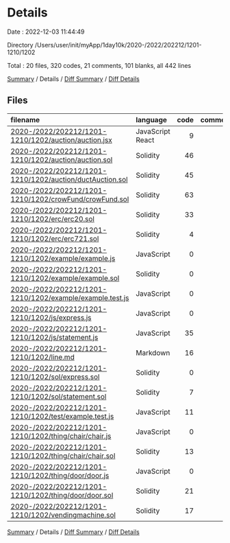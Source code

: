 # Details

Date : 2022-12-03 11:44:49

Directory /Users/user/init/myApp/1day10k/2020-/2022/202212/1201-1210/1202

Total : 20 files,  320 codes, 21 comments, 101 blanks, all 442 lines

[Summary](results.md) / Details / [Diff Summary](diff.md) / [Diff Details](diff-details.md)

## Files
| filename | language | code | comment | blank | total |
| :--- | :--- | ---: | ---: | ---: | ---: |
| [2020-/2022/202212/1201-1210/1202/auction/auction.jsx](/2020-/2022/202212/1201-1210/1202/auction/auction.jsx) | JavaScript React | 9 | 0 | 4 | 13 |
| [2020-/2022/202212/1201-1210/1202/auction/auction.sol](/2020-/2022/202212/1201-1210/1202/auction/auction.sol) | Solidity | 46 | 0 | 14 | 60 |
| [2020-/2022/202212/1201-1210/1202/auction/ductAuction.sol](/2020-/2022/202212/1201-1210/1202/auction/ductAuction.sol) | Solidity | 45 | 10 | 8 | 63 |
| [2020-/2022/202212/1201-1210/1202/crowFund/crowFund.sol](/2020-/2022/202212/1201-1210/1202/crowFund/crowFund.sol) | Solidity | 63 | 10 | 13 | 86 |
| [2020-/2022/202212/1201-1210/1202/erc/erc20.sol](/2020-/2022/202212/1201-1210/1202/erc/erc20.sol) | Solidity | 33 | 0 | 9 | 42 |
| [2020-/2022/202212/1201-1210/1202/erc/erc721.sol](/2020-/2022/202212/1201-1210/1202/erc/erc721.sol) | Solidity | 4 | 0 | 3 | 7 |
| [2020-/2022/202212/1201-1210/1202/example/example.js](/2020-/2022/202212/1201-1210/1202/example/example.js) | JavaScript | 0 | 0 | 1 | 1 |
| [2020-/2022/202212/1201-1210/1202/example/example.sol](/2020-/2022/202212/1201-1210/1202/example/example.sol) | Solidity | 0 | 0 | 1 | 1 |
| [2020-/2022/202212/1201-1210/1202/example/example.test.js](/2020-/2022/202212/1201-1210/1202/example/example.test.js) | JavaScript | 0 | 0 | 1 | 1 |
| [2020-/2022/202212/1201-1210/1202/js/express.js](/2020-/2022/202212/1201-1210/1202/js/express.js) | JavaScript | 0 | 0 | 1 | 1 |
| [2020-/2022/202212/1201-1210/1202/js/statement.js](/2020-/2022/202212/1201-1210/1202/js/statement.js) | JavaScript | 35 | 0 | 11 | 46 |
| [2020-/2022/202212/1201-1210/1202/line.md](/2020-/2022/202212/1201-1210/1202/line.md) | Markdown | 16 | 0 | 0 | 16 |
| [2020-/2022/202212/1201-1210/1202/sol/express.sol](/2020-/2022/202212/1201-1210/1202/sol/express.sol) | Solidity | 0 | 0 | 1 | 1 |
| [2020-/2022/202212/1201-1210/1202/sol/statement.sol](/2020-/2022/202212/1201-1210/1202/sol/statement.sol) | Solidity | 7 | 0 | 5 | 12 |
| [2020-/2022/202212/1201-1210/1202/test/example.test.js](/2020-/2022/202212/1201-1210/1202/test/example.test.js) | JavaScript | 11 | 1 | 4 | 16 |
| [2020-/2022/202212/1201-1210/1202/thing/chair/chair.js](/2020-/2022/202212/1201-1210/1202/thing/chair/chair.js) | JavaScript | 0 | 0 | 1 | 1 |
| [2020-/2022/202212/1201-1210/1202/thing/chair/chair.sol](/2020-/2022/202212/1201-1210/1202/thing/chair/chair.sol) | Solidity | 13 | 0 | 8 | 21 |
| [2020-/2022/202212/1201-1210/1202/thing/door/door.js](/2020-/2022/202212/1201-1210/1202/thing/door/door.js) | JavaScript | 0 | 0 | 1 | 1 |
| [2020-/2022/202212/1201-1210/1202/thing/door/door.sol](/2020-/2022/202212/1201-1210/1202/thing/door/door.sol) | Solidity | 21 | 0 | 8 | 29 |
| [2020-/2022/202212/1201-1210/1202/vendingmachine.sol](/2020-/2022/202212/1201-1210/1202/vendingmachine.sol) | Solidity | 17 | 0 | 7 | 24 |

[Summary](results.md) / Details / [Diff Summary](diff.md) / [Diff Details](diff-details.md)